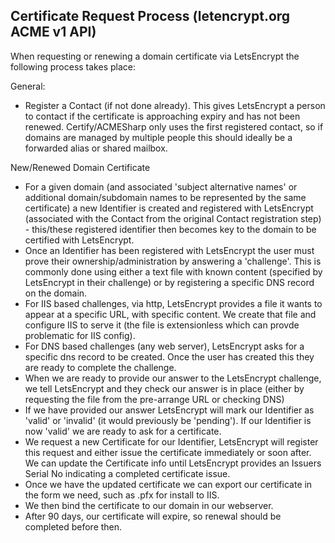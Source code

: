 Certificate Request Process (letencrypt.org ACME v1 API)
------------------

When requesting or renewing a domain certificate via LetsEncrypt the following process takes place:

General:
- Register a Contact (if not done already). This gives LetsEncrypt a person to contact if the certificate is approaching expiry and has not been renewed. Certify/ACMESharp only uses the first registered contact, so if domains are managed by multiple people this should ideally be a forwarded alias or shared mailbox.

New/Renewed Domain Certificate
- For a given domain (and associated 'subject alternative names' or additional domain/subdomain names to be represented by the same certificate) a new Identifier is created and registered with LetsEncrypt (associated with the Contact from the original Contact registration step) - this/these registered identifier then becomes key to the domain to be certified with LetsEncrypt.
- Once an Identifier has been registered with LetsEncrypt the user must prove their ownership/administration by answering a 'challenge'. This is commonly done using either a text file with known content (specified by LetsEncrypt in their challenge) or by registering a specific DNS record on the domain.
- For IIS based challenges, via http, LetsEncrypt provides a file it wants to appear at a specific URL, with specific content. We create that file and configure IIS to serve it (the file is extensionless which can provde problematic for IIS config).
- For DNS based challenges (any web server), LetsEncrypt asks for a specific dns record to be created. Once the user has created this they are ready to complete the challenge.
- When we are ready to provide our answer to the LetsEncrypt challenge, we tell LetsEncrypt and they check our answer is in place (either by requesting the file from the pre-arrange URL or checking DNS)
- If we have provided our answer LetsEncrypt will mark our Identifier as 'valid' or 'invalid' (it would previously be 'pending'). If our Identifier is now 'valid' we are ready to ask for a certificate.
- We request a new Certificate for our Identifier, LetsEncrypt will register this request and either issue the certificate immediately or soon after. We can update the Certificate info until LetsEncrypt provides an Issuers Serial No indicating a completed certificate issue.
- Once we have the updated certificate we can export our certificate in the form we need, such as .pfx for install to IIS.
- We then bind the certificate to our domain in our webserver.
- After 90 days, our certificate will expire, so renewal should be completed before then.